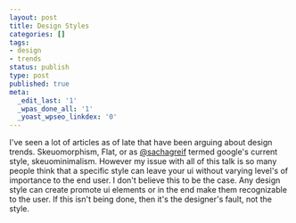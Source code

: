 ```yaml
---
layout: post
title: Design Styles
categories: []
tags:
- design
- trends
status: publish
type: post
published: true
meta:
  _edit_last: '1'
  _wpas_done_all: '1'
  _yoast_wpseo_linkdex: '0'
---
```

I've seen a lot of articles as of late that have been arguing about design trends. Skeuomorphism, Flat, or as [@sachagreif](http://twitter.com/sachagreif) termed google's current style, skeuominimalism. However my issue with all of this talk is so many people think that a specific style can leave your ui without varying level's of importance to the end user. I don't believe this to be the case. Any design style can create promote ui elements or in the end make them recognizable to the user. If this isn't being done, then it's the designer's fault, not the style.